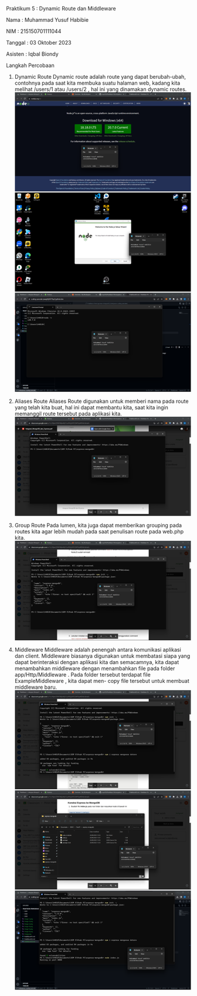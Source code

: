 Praktikum 5 : Dynamic Route dan Middleware



Nama : Muhammad Yusuf Habibie

NIM : 215150701111044

Tanggal : 03 Oktober 2023

Asisten : Iqbal Biondy


Langkah Percobaan

1. Dynamic Route
Dynamic route adalah route yang dapat berubah-ubah, contohnya pada saat kita membuka
suatu halaman web, kadang kita melihat /users/1 atau /users/2 , hal ini yang dinamakan
dynamic routes.
![Alt text](image.png)
![Alt text](image-1.png)
![Alt text](image-2.png)

2. Aliases Route
Aliases Route digunakan untuk memberi nama pada route yang telah kita buat, hal ini dapat
membantu kita, saat kita ingin memanggil route tersebut pada aplikasi kita.
![Alt text](image-3.png)

3. Group Route
Pada lumen, kita juga dapat memberikan grouping pada routes kita agar lebih mudah pada
saat penulisan route pada web.php kita.
![Alt text](image-4.png)

4. Middleware
Middleware adalah penengah antara komunikasi aplikasi dan client. Middleware biasanya
digunakan untuk membatasi siapa yang dapat berinteraksi dengan aplikasi kita dan
semacamnya, kita dapat menambahkan middleware dengan menambahkan file pada folder
app/Http/Middleware . Pada folder tersebut terdapat file ExampleMiddleware , kita dapat men-
copy file tersebut untuk membuat middleware baru.
![Alt text](image-5.png)
![Alt text](image-6.png)
![Alt text](image-7.png)